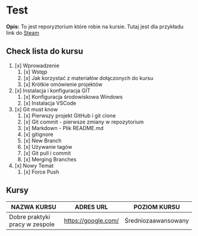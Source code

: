 # Test
**Opis:** To jest reporyztorium które robie na kursie. Tutaj jest dla przykładu link do [Steam](https://store.steampowered.com/)

## Check lista do kursu

1. [x] Wprowadzenie  
    1. [x] Wstęp  
    2. [x] Jak korzystać z materiałów dołączonych do kursu  
    3. [x] Krótkie omówienie projektów  
2. [x] Instalacja i konfiguracja GIT  
    1. [x] Konfiguracja środowiskowa Windows  
    2. [x] Instalacja VSCode  
3. [x]  Git must know  
    1. [x] Pierwszy projekt GitHub i git clone  
    2. [x] Git commit - pierwsze zmiany w repozytorium  
    3. [x] Markdown - Plik README.md
    4. [x] gitignore
    5. [x] New Branch
    6. [x] Używanie tagów
    7. [x] Git pull i commit
    8. [x] Merging Branches
4. [x] Nowy Temat
    1. [x] Force Push

## Kursy

| NAZWA KURSU | ADRES URL | POZIOM KURSU |
| ----------- | --------- | ------------ |
| Dobre praktyki pracy w zespole | https://google.com/| Średniozaawansowany |
